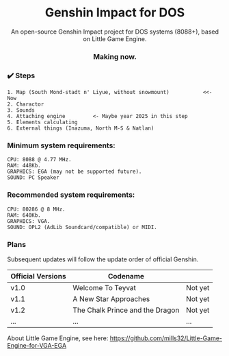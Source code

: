 # <div align='center'>Genshin Impact for DOS</div>
<div align='center'>An open-source Genshin Impact project for DOS systems (8088+), based on Little Game Engine.</div>


### <div align='center'>Making now.</div>

### ✔️ Steps
    
    1. Map (South Mond-stadt n' Liyue, without snowmount)           <<- Now
    2. Charactor
    3. Sounds
    4. Attaching engine         <- Maybe year 2025 in this step
    5. Elements calculating
    6. External things (Inazuma, North M-S & Natlan)

### Minimum system requirements:

    CPU: 8088 @ 4.77 MHz.
    RAM: 448Kb.
    GRAPHICS: EGA (may not be supported future).
    SOUND: PC Speaker
    
### Recommended system requirements:

    CPU: 80286 @ 8 MHz.
    RAM: 640Kb.
    GRAPHICS: VGA.
    SOUND: OPL2 (AdLib Soundcard/compatible) or MIDI.


### Plans

Subsequent updates will follow the update order of official Genshin.


|Official Versions|Codename||
|-|-|-|
|v1.0|Welcome To Teyvat|Not yet|
|v1.1|A New Star Approaches|Not yet|
|v1.2|The Chalk Prince and the Dragon|Not yet|
|...|...|...|

About Little Game Engine, see here: https://github.com/mills32/Little-Game-Engine-for-VGA-EGA
